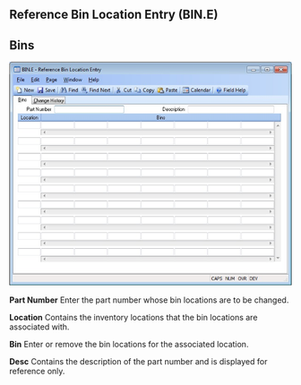 ##  Reference Bin Location Entry (BIN.E)

<PageHeader />

##  Bins

![](./BIN-E-1.jpg)

**Part Number** Enter the part number whose bin locations are to be changed.  
  
**Location** Contains the inventory locations that the bin locations are
associated with.  
  
**Bin** Enter or remove the bin locations for the associated location.  
  
**Desc** Contains the description of the part number and is displayed for
reference only.  
  
  
<badge text= "Version 8.10.57" vertical="middle" />

<PageFooter />
